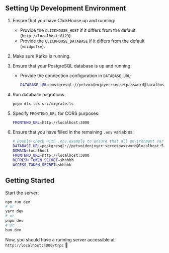## Setting Up Development Environment

1. Ensure that you have ClickHouse up and running:
   - Provide the `CLICKHOUSE_HOST` if it differs from the default (`http://localhost:8123`).
   - Provide the `CLICKHOUSE_DATABASE` if it differs from the default (`voidpulse`).

2. Make sure Kafka is running.

3. Ensure that your PostgreSQL database is up and running:
   - Provide the connection configuration in `DATABASE_URL`:

      ```bash
      DATABASE_URL=postgresql://petvoidenjoyer:secretpassword@localhost:5432/petvoid
      ```

4. Run database migrations:

   ```bash
   pnpm dlx tsx src/migrate.ts
   ```

5. Specify `FRONTEND_URL` for CORS purposes:

   ```bash
   FRONTEND_URL=http://localhost:3000
   ```

6. Ensure that you have filled in the remaining `.env` variables:

   ```bash
   # Double-check with .env.example to ensure that all environment variables are set
   DATABASE_URL=postgresql://petvoidenjoyer:secretpassword@localhost:5432/petvoid
   DOMAIN=localhost
   FRONTEND_URL=http://localhost:3000
   REFRESH_TOKEN_SECRET=shhhhh
   ACCESS_TOKEN_SECRET=shhhhh
   ```

## Getting Started

Start the server:

```bash
npm run dev
# or
yarn dev
# or
pnpm dev
# or
bun dev
```

Now, you should have a running server accessible at `http://localhost:4000/trpc` 🎉
